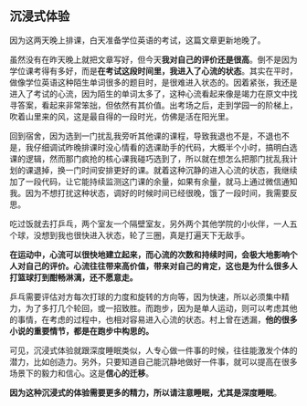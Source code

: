 ## 沉浸式体验

因为这两天晚上排课，白天准备学位英语的考试，这篇文章更新地晚了。

虽然没有在昨天晚上就把文章写好，但今天**我对自己的评价还是很高**。倒不是因为学位课考得有多好，而是**在考试这段时间里，我进入了心流的状态**。其实在平时，做像学位英语这种陌生单词很多的题目时，是很难进入状态的。因着紧张，我还是进入了考试的心流，因为陌生的单词太多了，这种心流看起来像是竭力在原文中找寻答案，看起来非常笨拙，但依然有其价值。出考场之后，走到学园一的阶梯上，吹着山里来的风，这是最自得的一段时光，仿佛是活在阳光里。

回到宿舍，因为选到一门扰乱我旁听其他课的课程，导致我退也不是，不退也不是，我仔细调试昨晚排课时没心情看的选课助手的代码，大概半个小时，搞明白选课的逻辑，然而那门疯抢的核心课我碰巧选到了，所以就在想怎么把那门扰乱我计划的课退掉，换一门时间安排更好的课。就着这种沉静的进入心流的状态，我继续加了一段代码，让它能持续监测这门课的余量，如果有余量，就马上通过微信通知我。因为不想打扰这种状态，调好的时候时间已经很晚，饿了一段时间，我需要反思。

吃过饭就去打乒乓，两个室友一个隔壁室友，另外两个其他学院的小伙伴，一人五个球，没想到我也很快进入状态，轮了三圈，真是打遍天下无敌手。

**在运动中，心流可以很快地建立起来，而心流的次数和持续时间，会极大地影响个人对自己的评价。心流往往带来高价值，带来对自己的肯定，这也是为什么很多人打篮球打到酣畅淋漓，还不愿意走。**

乒乓需要评估对方每次打球的力度和旋转的方向等，因为快速，所以必须集中精力，为了多打几个轮回，或一招致胜。而跑步，因为是单人运动，则可以考虑其他的事情，在考虑的过程中，也相对容易进入心流的状态。村上曾在透漏，**他的很多小说的重要情节，都是在跑步中构思的。**

可见，沉浸式体验就跟深度睡眠类似，人专心做一件事的时候，往往能激发个体的潜力，比如创造力。另外，只要知道自己能沉静地做好一件事，就可以提高在很多场景下的毅力和信心。这是**信心的迁移**。

**因为这种沉浸式的体验需要更多的精力，所以请注意睡眠，尤其是深度睡眠**。
